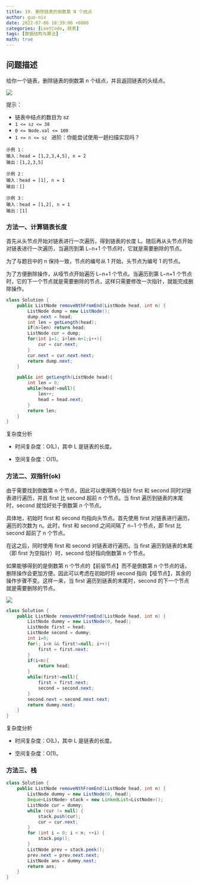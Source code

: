 ```yaml
---
title: 19. 删除链表的倒数第 N 个结点
author: guo-nix
date: 2022-07-06 18:39:00 +0800
categories: [LeetCode, 链表]
tags: [数据结构与算法]  
math: true
---
```


## 问题描述


给你一个链表，删除链表的倒数第 n 个结点，并且返回链表的头结点。

<img src="./images/question_19_remove_ex1.jpg">

提示：
- 链表中结点的数目为 sz
- `1 <= sz <= 30`
- `0 <= Node.val <= 100`
- `1 <= n <= sz`
 
进阶：你能尝试使用一趟扫描实现吗？


```
示例 1：
输入：head = [1,2,3,4,5], n = 2
输出：[1,2,3,5]

示例 2：
输入：head = [1], n = 1
输出：[]

示例 3：
输入：head = [1,2], n = 1
输出：[1]
```


### 方法一、计算链表长度


首先从头节点开始对链表进行一次遍历，得到链表的长度 L。随后再从头节点开始对链表进行一次遍历，当遍历到第 L−n+1 个节点时，它就是需要删除的节点。


为了与题目中的 n 保持一致，节点的编号从 1 开始，头节点为编号 1 的节点。

为了方便删除操作，从哑节点开始遍历 L−n+1 个节点。当遍历到第 L−n+1 个节点时，它的下一个节点就是需要删除的节点，这样只需要修改一次指针，就能完成删除操作。


```java
class Solution {
    public ListNode removeNthFromEnd(ListNode head, int n) {
        ListNode dump = new ListNode();
        dump.next = head;
        int len = getLength(head);
        if(n>len) return head;
        ListNode cur = dump;
        for(int i=1; i<len-n+1;i++){
            cur = cur.next;
        }
        cur.next = cur.next.next;
        return dump.next;
    }

    public int getLength(ListNode head){
        int len = 0;
        while(head!=null){
            len++;
            head = head.next;
        }
        return len;
    }
}
```


复杂度分析

- 时间复杂度：O(L)，其中 L 是链表的长度。

- 空间复杂度：O(1)。


### 方法二、双指针(ok)

由于需要找到倒数第 n 个节点，因此可以使用两个指针 first 和 second 同时对链表进行遍历，并且 first 比 second 超前 n 个节点。当 first 遍历到链表的末尾时，second 就恰好处于倒数第 n 个节点。

具体地，初始时 first 和 second 均指向头节点。首先使用 first 对链表进行遍历，遍历的次数为 n。此时，first 和 second 之间间隔了 n−1 个节点，即 first 比 second 超前了 n 个节点。

在这之后，同时使用 first 和 second 对链表进行遍历。当 first 遍历到链表的末尾（即 first 为空指针）时，second 恰好指向倒数第 n 个节点。

如果能够得到的是倒数第 n 个节点的【前驱节点】而不是倒数第 n 个节点的话，删除操作会更加方便。因此可以考虑在初始时将 second 指向【哑节点】，其余的操作步骤不变。这样一来，当 first 遍历到链表的末尾时，second 的下一个节点就是需要删除的节点。

<img src="./images/19_fig1.png">

```java
class Solution {
    public ListNode removeNthFromEnd(ListNode head, int n) {
        ListNode dummy = new ListNode(0, head);
        ListNode first = head;
        ListNode second = dummy;
        int i=0;
        for(; i<n && first!=null; i++){
            first = first.next;
        }
        if(i<n){
            return head;
        }
        while(first!=null){
            first = first.next;
            second = second.next;
        }
        second.next = second.next.next;
        return dummy.next;
    }
}
```

复杂度分析

- 时间复杂度：O(L)，其中 L 是链表的长度。

- 空间复杂度：O(1)。


### 方法三、栈

```java
class Solution {
    public ListNode removeNthFromEnd(ListNode head, int n) {
        ListNode dummy = new ListNode(0, head);
        Deque<ListNode> stack = new LinkedList<ListNode>();
        ListNode cur = dummy;
        while (cur != null) {
            stack.push(cur);
            cur = cur.next;
        }
        for (int i = 0; i < n; ++i) {
            stack.pop();
        }
        ListNode prev = stack.peek();
        prev.next = prev.next.next;
        ListNode ans = dummy.next;
        return ans;
    }
}
```